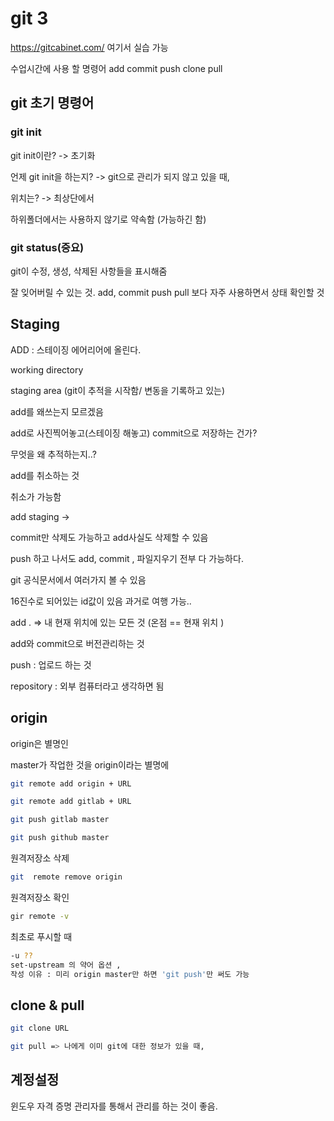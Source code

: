 # git 3

https://gitcabinet.com/ 여기서 실습 가능



수업시간에 사용 할 명령어 add commit push clone pull

## git 초기 명령어



### git init

git init이란? -> 초기화

언제 git init을 하는지? -> git으로 관리가 되지 않고 있을 때, 

위치는? -> 최상단에서 

하위폴더에서는 사용하지 않기로 약속함 (가능하긴 함)



### git status(중요)

git이 수정, 생성, 삭제된 사항들을 표시해줌 

잘 잊어버릴 수 있는 것. add, commit push pull 보다 자주 사용하면서 상태 확인할 것



## Staging

ADD : 스테이징 에어리어에 올린다.



working directory 

 staging area (git이 추적을 시작함/ 변동을 기록하고 있는)



add를 왜쓰는지 모르겠음

add로 사진찍어놓고(스테이징 해놓고) commit으로 저장하는 건가?

무엇을 왜 추적하는지..?

add를 취소하는 것



취소가 가능함 



add staging -> 

commit만 삭제도 가능하고 add사실도 삭제할 수 있음

push 하고 나서도 add, commit , 파일지우기 전부 다 가능하다. 

git 공식문서에서 여러가지 볼 수 있음 

16진수로 되어있는 id값이 있음 과거로 여행 가능..

add . => 내 현재 위치에 있는 모든 것 (온점 == 현재 위치 )





add와 commit으로 버전관리하는 것

push : 업로드 하는 것 

repository : 외부 컴퓨터라고 생각하면 됨 





## origin

origin은 별명인

master가 작업한 것을 origin이라는 별명에 



```bash
git remote add origin + URL

git remote add gitlab + URL

git push gitlab master

git push github master
```





원격저장소 삭제 

```bash
git  remote remove origin
```





원격저장소 확인

```bash
gir remote -v
```



최초로 푸시할 때 

```bash
-u ??
set-upstream 의 약어 옵션 , 
작성 이유 : 미리 origin master만 하면 'git push'만 써도 가능
```



## clone & pull

```bash
git clone URL

git pull => 나에게 이미 git에 대한 정보가 있을 때,
```









## 계정설정

윈도우 자격 증명 관리자를 통해서 관리를 하는 것이 좋음.
